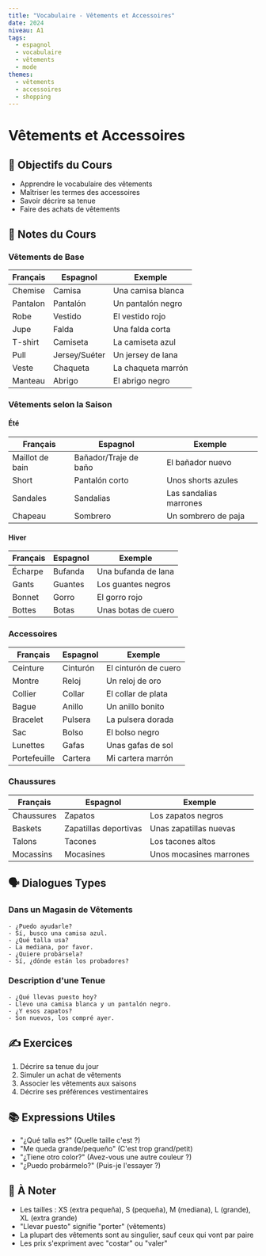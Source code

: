 ```yaml
---
title: "Vocabulaire - Vêtements et Accessoires"
date: 2024
niveau: A1
tags:
  - espagnol
  - vocabulaire
  - vêtements
  - mode
themes:
  - vêtements
  - accessoires
  - shopping
---
```


# Vêtements et Accessoires

## 🎯 Objectifs du Cours
- Apprendre le vocabulaire des vêtements
- Maîtriser les termes des accessoires
- Savoir décrire sa tenue
- Faire des achats de vêtements

## 📝 Notes du Cours

### Vêtements de Base
| Français | Espagnol | Exemple |
|----------|----------|----------|
| Chemise | Camisa | Una camisa blanca |
| Pantalon | Pantalón | Un pantalón negro |
| Robe | Vestido | El vestido rojo |
| Jupe | Falda | Una falda corta |
| T-shirt | Camiseta | La camiseta azul |
| Pull | Jersey/Suéter | Un jersey de lana |
| Veste | Chaqueta | La chaqueta marrón |
| Manteau | Abrigo | El abrigo negro |

### Vêtements selon la Saison
#### Été
| Français | Espagnol | Exemple |
|----------|----------|----------|
| Maillot de bain | Bañador/Traje de baño | El bañador nuevo |
| Short | Pantalón corto | Unos shorts azules |
| Sandales | Sandalias | Las sandalias marrones |
| Chapeau | Sombrero | Un sombrero de paja |

#### Hiver
| Français | Espagnol | Exemple |
|----------|----------|----------|
| Écharpe | Bufanda | Una bufanda de lana |
| Gants | Guantes | Los guantes negros |
| Bonnet | Gorro | El gorro rojo |
| Bottes | Botas | Unas botas de cuero |

### Accessoires
| Français | Espagnol | Exemple |
|----------|----------|----------|
| Ceinture | Cinturón | El cinturón de cuero |
| Montre | Reloj | Un reloj de oro |
| Collier | Collar | El collar de plata |
| Bague | Anillo | Un anillo bonito |
| Bracelet | Pulsera | La pulsera dorada |
| Sac | Bolso | El bolso negro |
| Lunettes | Gafas | Unas gafas de sol |
| Portefeuille | Cartera | Mi cartera marrón |

### Chaussures
| Français | Espagnol | Exemple |
|----------|----------|----------|
| Chaussures | Zapatos | Los zapatos negros |
| Baskets | Zapatillas deportivas | Unas zapatillas nuevas |
| Talons | Tacones | Los tacones altos |
| Mocassins | Mocasines | Unos mocasines marrones |

## 🗣️ Dialogues Types

### Dans un Magasin de Vêtements
```español
- ¿Puedo ayudarle?
- Sí, busco una camisa azul.
- ¿Qué talla usa?
- La mediana, por favor.
- ¿Quiere probársela?
- Sí, ¿dónde están los probadores?
```

### Description d'une Tenue
```español
- ¿Qué llevas puesto hoy?
- Llevo una camisa blanca y un pantalón negro.
- ¿Y esos zapatos?
- Son nuevos, los compré ayer.
```

## ✍️ Exercices
1. Décrire sa tenue du jour
2. Simuler un achat de vêtements
3. Associer les vêtements aux saisons
4. Décrire ses préférences vestimentaires

## 📚 Expressions Utiles
- "¿Qué talla es?" (Quelle taille c'est ?)
- "Me queda grande/pequeño" (C'est trop grand/petit)
- "¿Tiene otro color?" (Avez-vous une autre couleur ?)
- "¿Puedo probármelo?" (Puis-je l'essayer ?)

## 📌 À Noter
- Les tailles : XS (extra pequeña), S (pequeña), M (mediana), L (grande), XL (extra grande)
- "Llevar puesto" signifie "porter" (vêtements)
- La plupart des vêtements sont au singulier, sauf ceux qui vont par paire
- Les prix s'expriment avec "costar" ou "valer"
